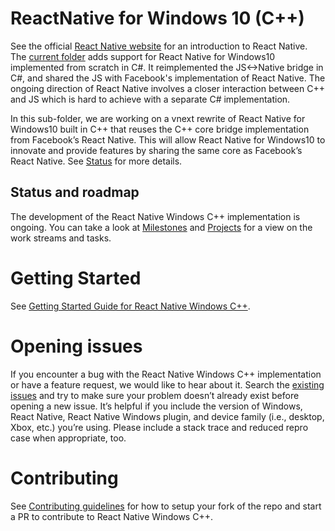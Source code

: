 # ReactNative for Windows 10 (C++)
See the official [React Native website](https://facebook.github.io/react-native/) for an introduction to React Native. The [current folder](https://github.com/Microsoft/react-native-windows/tree/master/current) adds support for React Native for Windows10 implemented from scratch in C#. It reimplemented the JS<->Native bridge in C#, and shared the JS with Facebook's implementation of React Native. The ongoing direction of React Native involves a closer interaction between C++ and JS which is hard to achieve with a separate C# implementation.

In this sub-folder, we are working on a vnext rewrite of React Native for Windows10 built in C++ that reuses the C++ core bridge implementation from Facebook’s React Native.  This will allow React Native for Windows10 to innovate and provide features by sharing the same core as Facebook’s React Native. See [Status](https://github.com/Microsoft/react-native-windows#status) for more details.

## Status and roadmap
The development of the React Native Windows C++ implementation is ongoing. You can take a look at [Milestones](https://github.com/Microsoft/react-native-windows/milestones) and [Projects](https://github.com/Microsoft/react-native-windows/projects) for a view on the work streams and tasks. 

# Getting Started
See [Getting Started Guide for React Native Windows C++](docs/GettingStarted.md).

# Opening issues
If you encounter a bug with the React Native Windows C++ implementation or have a feature request, we would like to hear about it. Search the [existing issues](https://github.com/Microsoft/react-native-windows/issues?label%3Avnext) and try to make sure your problem doesn’t already exist before opening a new issue. It’s helpful if you include the version of Windows, React Native, React Native Windows plugin, and device family (i.e., desktop, Xbox, etc.) you’re using. Please include a stack trace and reduced repro case when appropriate, too.

# Contributing
See [Contributing guidelines](docs/CONTRIBUTING.md) for how to setup your fork of the repo and start a PR to contribute to React Native Windows C++. 
